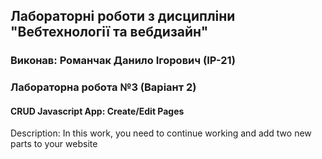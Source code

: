## Лабораторні роботи з дисципліни "Вебтехнології та вебдизайн"

### Виконав: Романчак Данило Ігорович (ІР-21)
### Лабораторна робота №3 (Варіант 2)

#### CRUD Javascript App: Create/Edit Pages

Description: In this work, you need to continue working and add two new
parts to your website
